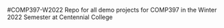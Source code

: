 #COMP397-W2022
Repo for all demo projects for COMP397 in the Winter 2022 Semester at Centennial College
